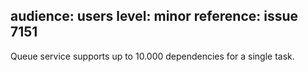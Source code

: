 audience: users
level: minor
reference: issue 7151
---

Queue service supports up to 10.000 dependencies for a single task.
